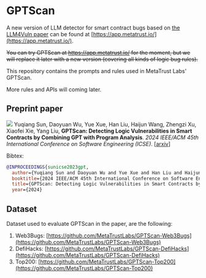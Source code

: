# GPTScan

A new version of LLM detector for smart contract bugs based on [the LLM4Vuln paper](https://arxiv.org/abs/2401.16185) can be found at [https://app.metatrust.io/](https://app.metatrust.io/).

~~You can try GPTScan at https://app.metatrust.io/ for the moment, but we will replace it later with a new version (covering all kinds of logic bug rules).~~

This repository contains the prompts and rules used in MetaTrust Labs' GPTScan.

More rules and APIs will coming later.

## Preprint paper

[![](https://img.shields.io/badge/arXiv-2308.03314-B31B1B?style=flat-square)](https://arxiv.org/abs/2308.03314) Yuqiang Sun, Daoyuan Wu, Yue Xue, Han Liu, Haijun Wang, Zhengzi Xu, Xiaofei Xie, Yang Liu, **GPTScan: Detecting Logic Vulnerabilities in Smart Contracts by Combining GPT with Program Analysis**. *2024 IEEE/ACM 45th International Conference on Software Engineering (ICSE)*. [[arxiv](https://arxiv.org/abs/2308.03314)]

Bibtex:
```bibtex
@INPROCEEDINGS{sunicse2023gpt,
  author={Yuqiang Sun and Daoyuan Wu and Yue Xue and Han Liu and Haijun Wang and Zhengzi Xu and Xiaofei Xie and Yang Liu},
  booktitle={2024 IEEE/ACM 45th International Conference on Software Engineering (ICSE)}, 
  title={GPTScan: Detecting Logic Vulnerabilities in Smart Contracts by Combining GPT with Program Analysis}, 
  year={2024}
```

## Dataset

Dataset used to evaluate GPTScan in the paper, are the following:
1. Web3Bugs: [https://github.com/MetaTrustLabs/GPTScan-Web3Bugs](https://github.com/MetaTrustLabs/GPTScan-Web3Bugs)
2. DefiHacks: [https://github.com/MetaTrustLabs/GPTScan-DefiHacks](https://github.com/MetaTrustLabs/GPTScan-DefiHacks)
3. Top200: [https://github.com/MetaTrustLabs/GPTScan-Top200](https://github.com/MetaTrustLabs/GPTScan-Top200)
